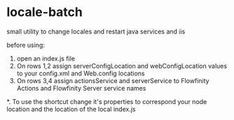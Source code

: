# locale-batch
small utility to change locales and restart java services and iis

before using:
1. open an index.js file
2. On rows 1,2 assign serverConfigLocation and webConfigLocation values to your config.xml and Web.config locations
3. On rows 3,4 assign actionsService and serverService to Flowfinity Actions and Flowfinity Server service names

*. To use the shortcut change it's properties to correspond your node location and the location of the local index.js
